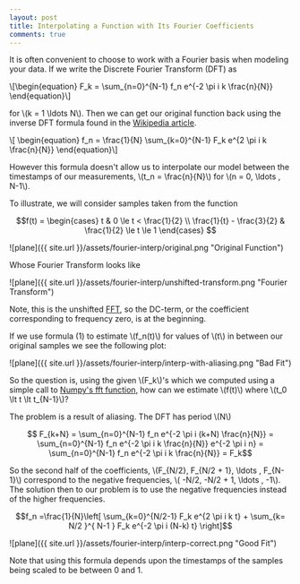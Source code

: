 ```yaml
---
layout: post
title: Interpolating a Function with Its Fourier Coefficients
comments: true
---
```

It is often convenient to choose to work with a Fourier basis when modeling your data. If we write the Discrete Fourier Transform (DFT) as 

\\[\begin{equation} 
F_k = \sum_{n=0}^{N-1} f_n e^{-2 \pi i k \frac{n}{N}} 
\end{equation}\\]

for \\(k = 1 \ldots N\\). Then we can get our original function back using the inverse DFT formula found in the [Wikipedia article](http://en.wikipedia.org/wiki/Discrete_Fourier_transform). 

\\[ \begin{equation}
f_n = \frac{1}{N} \sum_{k=0}^{N-1} F_k e^{2 \pi i k \frac{n}{N}}
\end{equation}\\]

However this formula doesn't allow us to interpolate our model between the timestamps of our measurements, \\(t_n = \frac{n}{N}\\) for \\(n = 0, \ldots , N-1\\).

To illustrate, we will consider samples taken from the function

$$f(t) = \begin{cases} t & 0 \le t < \frac{1}{2} \\ \frac{1}{t} - \frac{3}{2} & \frac{1}{2} \le t \le 1 \end{cases} $$

![plane]({{ site.url }}/assets/fourier-interp/original.png "Original Function")

Whose Fourier Transform looks like

![plane]({{ site.url }}/assets/fourier-interp/unshifted-transform.png "Fourier Transform")

Note, this is the unshifted [FFT](http://docs.scipy.org/doc/numpy/reference/generated/numpy.fft.fft.html#numpy.fft.fft), so the DC-term, or the coefficient corresponding to frequency zero, is at the beginning.

If we use formula (1) to estimate \\(f_n(t)\\) for values of \\(t\\) in between our original samples we see the following plot:

![plane]({{ site.url }}/assets/fourier-interp/interp-with-aliasing.png "Bad Fit")

So the question is, using the given \\(F_k\\)'s which we computed using a simple call to [Numpy's fft function](http://docs.scipy.org/doc/numpy/reference/routines.fft.html), 
how can we estimate \\(f(t)\\) where \\(t_0 \lt t \lt t_{N-1}\\)?

The problem is a result of aliasing. The DFT has period \\(N\\)

$$ F_{k+N} = \sum_{n=0}^{N-1} f_n e^{-2 \pi i (k+N) \frac{n}{N}} = \sum_{n=0}^{N-1} f_n e^{-2 \pi i k \frac{n}{N}} e^{-2 \pi i n} =  \sum_{n=0}^{N-1} f_n e^{-2 \pi i k \frac{n}{N}} = F_k$$

So the second half of the coefficients, \\(F_{N/2}, F_{N/2 + 1}, \ldots , F_{N-1}\\) correspond to the negative frequencies, \\( -N/2, -N/2 + 1, \ldots , -1\\). The solution then to our problem is to use the negative frequencies instead of the higher frequencies.

$$f_n =\frac{1}{N}\left[ \sum_{k=0}^{N/2-1} F_k e^{2 \pi i k t} + \sum_{k= N/2 }^{ N-1 } F_k e^{-2 \pi i (N-k) t} \right]$$ 

![plane]({{ site.url }}/assets/fourier-interp/interp-correct.png "Good Fit")

Note that using this formula depends upon the timestamps of the samples being scaled to be between 0 and 1.
